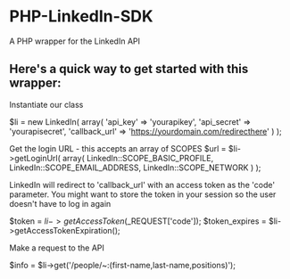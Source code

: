 PHP-LinkedIn-SDK
================

A PHP wrapper for the LinkedIn API


Here's a quick way to get started with this wrapper:
---

Instantiate our class

$li = new LinkedIn(
  array(
    'api_key' => 'yourapikey', 
    'api_secret' => 'yourapisecret', 
    'callback_url' => 'https://yourdomain.com/redirecthere'
  )
);

Get the login URL - this accepts an array of SCOPES
$url = $li->getLoginUrl(
  array(
    LinkedIn::SCOPE_BASIC_PROFILE, 
    LinkedIn::SCOPE_EMAIL_ADDRESS, 
    LinkedIn::SCOPE_NETWORK
  )
);

LinkedIn will redirect to 'callback_url' with an access token as the 'code' parameter. 
You might want to store the token in your session so the user doesn't have to log in again

$token = $li->getAccessToken($_REQUEST['code']);
$token_expires = $li->getAccessTokenExpiration();

Make a request to the API

$info = $li->get('/people/~:(first-name,last-name,positions)');
